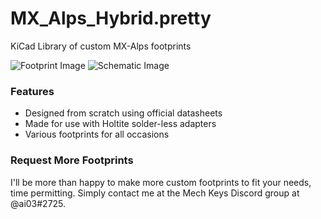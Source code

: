 # MX_Alps_Hybrid.pretty
KiCad Library of custom MX-Alps footprints

![Footprint Image](https://raw.githubusercontent.com/ai03-2725/MX_Alps_Hybrid.pretty/master/Screenshots/Footprint.png)  ![Schematic Image](https://raw.githubusercontent.com/ai03-2725/MX_Alps_Hybrid.pretty/master/Screenshots/Schematic.png) 

### Features
 * Designed from scratch using official datasheets
 * Made for use with Holtite solder-less adapters
 * Various footprints for all occasions

### Request More Footprints
I'll be more than happy to make more custom footprints to fit your needs, time permitting.
Simply contact me at the Mech Keys Discord group at @ai03#2725.
